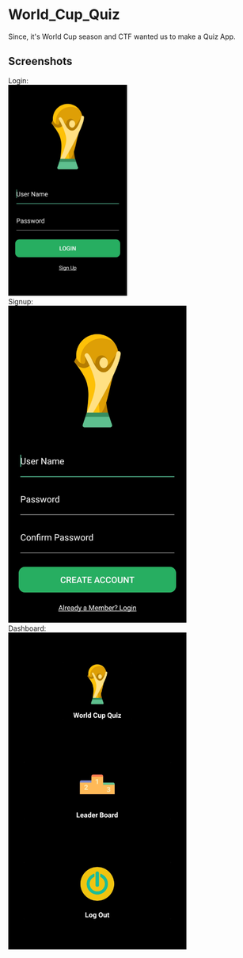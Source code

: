 # World_Cup_Quiz
Since, it's World Cup season and CTF wanted us to make a Quiz App. 
<br />
## Screenshots
Login: <br />
<img src="https://github.com/Rooppesh/World_Cup_Quiz/blob/master/Screenshots/Login.jpg" height="426.666666667" width="240">
<br />
Signup: <br />
<img src="https://github.com/Rooppesh/World_Cup_Quiz/blob/master/Screenshots/Signup.jpg" height="640" width="360">
<br />
Dashboard: <br />
<img src="https://github.com/Rooppesh/World_Cup_Quiz/blob/master/Screenshots/Dashboard.jpg" height="640" width="360">
<br />
